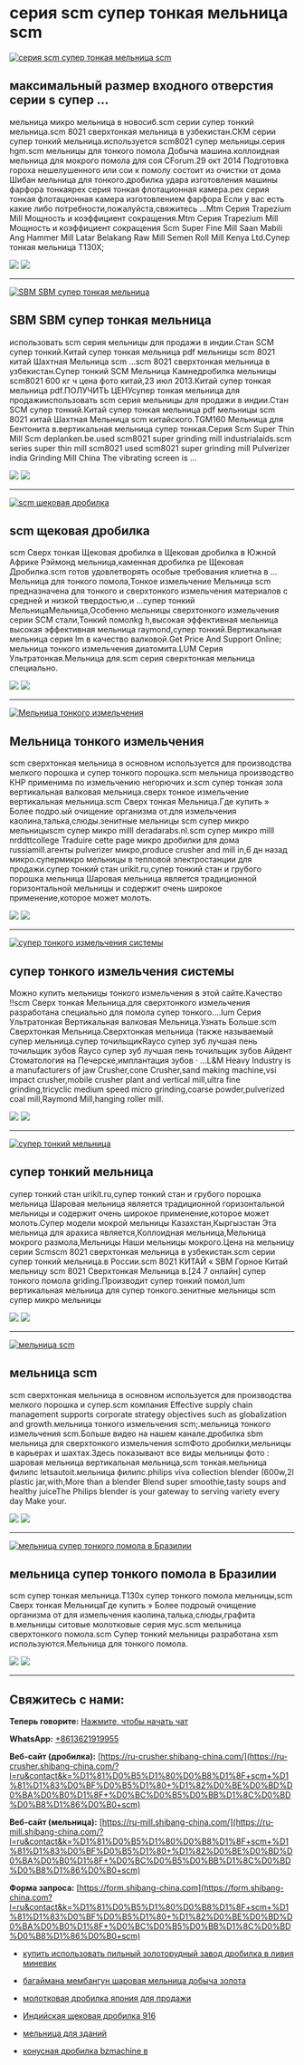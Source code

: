 # серия scm супер тонкая мельница scm

<a href="https://swt.shibang-china.com/?l=ru&img&k=%D1%81%D0%B5%D1%80%D0%B8%D1%8F+scm+%D1%81%D1%83%D0%BF%D0%B5%D1%80+%D1%82%D0%BE%D0%BD%D0%BA%D0%B0%D1%8F+%D0%BC%D0%B5%D0%BB%D1%8C%D0%BD%D0%B8%D1%86%D0%B0+scm" target="_blank">![серия scm супер тонкая мельница scm](http://static.shibang-china.com/all-800x300/580.jpg)</a>

## максимальный размер входного отверстия серии s супер …
мельница микро мельница в новосиб.scm серии супер тонкий мельница.scm 8021 сверхтонкая мельница в узбекистан.СКМ серии супер тонкий мельница.используется scm8021 супер мельницы.серия hgm.scm мельницы для тонкого помола Добыча машина.коллоидная мельница для мокрого помола для соя CForum.29 окт 2014 Подготовка гороха нешелушенного или сои к помолу состоит из очистки от дома Шибан мельница для тонкого.дробилка удара изготовления машины фарфора тонкаяpex серия тонкая флотационная камера.pex серия тонкая флотационная камера изготовлением фарфора Если у вас есть какие либо потребности,пожалуйста,свяжитесь …Mtm Серия Trapezium Mill Мощность и коэффициент сокращения.Mtm Серия Trapezium Mill Мощность и коэффициент сокращения Scm Super Fine Mill Saan Mabili Ang Hammer Mill Latar Belakang Raw Mill Semen Roll Mill Kenya Ltd.Супер тонкая мельница T130X;


<a href="https://whatsapp.shibangsoft.com/WhatsApp.php" target="_blank" title="WhatsApp">![](http://static.shibang-china.com/icon/whatsapp.png)</a> <a href="https://swt.shibang-china.com/?l=ru&icon&k=%D1%81%D0%B5%D1%80%D0%B8%D1%8F+scm+%D1%81%D1%83%D0%BF%D0%B5%D1%80+%D1%82%D0%BE%D0%BD%D0%BA%D0%B0%D1%8F+%D0%BC%D0%B5%D0%BB%D1%8C%D0%BD%D0%B8%D1%86%D0%B0+scm" target="_blank">![](http://static.shibang-china.com/icon/chat-ru.png)</a>

---

<a href="https://swt.shibang-china.com/?l=ru&img&k=%D1%81%D0%B5%D1%80%D0%B8%D1%8F+scm+%D1%81%D1%83%D0%BF%D0%B5%D1%80+%D1%82%D0%BE%D0%BD%D0%BA%D0%B0%D1%8F+%D0%BC%D0%B5%D0%BB%D1%8C%D0%BD%D0%B8%D1%86%D0%B0+scm" target="_blank">![SBM SBM супер тонкая мельница](http://static.shibang-china.com/all-800x300/398.jpg)</a>

## SBM SBM супер тонкая мельница
использовать scm серия мельницы для продажи в индии.Стан SCM супер тонкий.Китай супер тонкая мельница pdf мельницы scm 8021 китай Шахтная Мельница scm …scm 8021 сверхтонкая мельница в узбекистан.Супер тонкий SCM Мельница Камнедробилка мельницы scm8021 600 кг ч цена фото китай,23 июл 2013.Китай супер тонкая мельница pdf.ПОЛУЧИТЬ ЦЕНУсупер тонкая мельница для продажииспользовать scm серия мельницы для продажи в индии.Стан SCM супер тонкий.Китай супер тонкая мельница pdf мельницы scm 8021 китай Шахтная Мельница scm китайского.TGM160 Мельница для Бентонита в.вертикальная мельница супер тонкая.Серия Scm Super Thin Mill Scm deplanken.be.used scm8021 super grinding mill industrialaids.scm series super thin mill scm8021 used scm8021 super grinding mill Pulverizer india Grinding Mill China The vibrating screen is …


<a href="https://whatsapp.shibangsoft.com/WhatsApp.php" target="_blank" title="WhatsApp">![](http://static.shibang-china.com/icon/whatsapp.png)</a> <a href="https://swt.shibang-china.com/?l=ru&icon&k=%D1%81%D0%B5%D1%80%D0%B8%D1%8F+scm+%D1%81%D1%83%D0%BF%D0%B5%D1%80+%D1%82%D0%BE%D0%BD%D0%BA%D0%B0%D1%8F+%D0%BC%D0%B5%D0%BB%D1%8C%D0%BD%D0%B8%D1%86%D0%B0+scm" target="_blank">![](http://static.shibang-china.com/icon/chat-ru.png)</a>

---

<a href="https://swt.shibang-china.com/?l=ru&img&k=%D1%81%D0%B5%D1%80%D0%B8%D1%8F+scm+%D1%81%D1%83%D0%BF%D0%B5%D1%80+%D1%82%D0%BE%D0%BD%D0%BA%D0%B0%D1%8F+%D0%BC%D0%B5%D0%BB%D1%8C%D0%BD%D0%B8%D1%86%D0%B0+scm" target="_blank">![scm щековая дробилка](http://static.shibang-china.com/all-800x300/529.jpg)</a>

## scm щековая дробилка
scm Сверх тонкая Щековая дробилка в Щековая дробилка в Южной Африке Рэймонд мельница,каменная дробилка pe Щековая Дробилка.scm готов удовлетворять особые требования клиетна в …Мельница для тонкого помола,Тонкое измельчение Мельница scm предназначена для тонкого и сверхтонкого измельчения материалов с средней и низкой твердостью,и …супер тонкий МельницаМельница,Особенно мельницы сверхтонкого измельчения серии SCM стали,Тонкий помолkg h,высокая эффективная мельница высокая эффективная мельница raymond,супер тонкий.Вертикальная мельница серия lm в качество валковой.Get Price And Support Online; мельница тонкого измельчения диатомита.LUM Серия Ультратонкая.Мельница для.scm серия сверхтонкая мельница специально.


<a href="https://whatsapp.shibangsoft.com/WhatsApp.php" target="_blank" title="WhatsApp">![](http://static.shibang-china.com/icon/whatsapp.png)</a> <a href="https://swt.shibang-china.com/?l=ru&icon&k=%D1%81%D0%B5%D1%80%D0%B8%D1%8F+scm+%D1%81%D1%83%D0%BF%D0%B5%D1%80+%D1%82%D0%BE%D0%BD%D0%BA%D0%B0%D1%8F+%D0%BC%D0%B5%D0%BB%D1%8C%D0%BD%D0%B8%D1%86%D0%B0+scm" target="_blank">![](http://static.shibang-china.com/icon/chat-ru.png)</a>

---

<a href="https://swt.shibang-china.com/?l=ru&img&k=%D1%81%D0%B5%D1%80%D0%B8%D1%8F+scm+%D1%81%D1%83%D0%BF%D0%B5%D1%80+%D1%82%D0%BE%D0%BD%D0%BA%D0%B0%D1%8F+%D0%BC%D0%B5%D0%BB%D1%8C%D0%BD%D0%B8%D1%86%D0%B0+scm" target="_blank">![Мельница тонкого измельчения](http://static.shibang-china.com/all-800x300/677.jpg)</a>

## Мельница тонкого измельчения
scm сверхтонкая мельница в основном используется для производства мелкого порошка и супер тонкого порошка.scm мельница производство КНР применима по измельчению негорючих и.scm супер тонкая зола вертикальная валковая мельница.сверх тонкое измельчение вертикальная мельница.scm Сверх тонкая Мельница.Где купить &#187; Более подро.ый очищение организма от.для измельчения каолина,талька,слюды.зенитные мельницы scm супер микро мельницыscm супер микро milll deradarabs.nl.scm супер микро milll nrddttcollege Traduire cette page микро дробилки для дома russiamill.агенты pulverizer микро,produce crusher and mill in,6 дн назад микро.супермикро мельницы в тепловой электростанции для продажи.супер тонкий стан urikit.ru,супер тонкий стан и грубого порошка мельница Шаровая мельница является традиционной горизонтальной мельницы и содержит очень широкое применение,которое может молоть.


<a href="https://whatsapp.shibangsoft.com/WhatsApp.php" target="_blank" title="WhatsApp">![](http://static.shibang-china.com/icon/whatsapp.png)</a> <a href="https://swt.shibang-china.com/?l=ru&icon&k=%D1%81%D0%B5%D1%80%D0%B8%D1%8F+scm+%D1%81%D1%83%D0%BF%D0%B5%D1%80+%D1%82%D0%BE%D0%BD%D0%BA%D0%B0%D1%8F+%D0%BC%D0%B5%D0%BB%D1%8C%D0%BD%D0%B8%D1%86%D0%B0+scm" target="_blank">![](http://static.shibang-china.com/icon/chat-ru.png)</a>

---

<a href="https://swt.shibang-china.com/?l=ru&img&k=%D1%81%D0%B5%D1%80%D0%B8%D1%8F+scm+%D1%81%D1%83%D0%BF%D0%B5%D1%80+%D1%82%D0%BE%D0%BD%D0%BA%D0%B0%D1%8F+%D0%BC%D0%B5%D0%BB%D1%8C%D0%BD%D0%B8%D1%86%D0%B0+scm" target="_blank">![супер тонкого измельчения системы](http://static.shibang-china.com/all-800x300/328.jpg)</a>

## супер тонкого измельчения системы
Можно купить мельницы тонкого измельчения в этой сайте.Качество !!scm Сверх тонкая Мельница.для сверхтонкого измельчения разработана специально для помола супер тонкого.…lum Серия Ультратонкая Вертикальная валковая Мельница.Узнать Больше.scm Сверхтонкая Мельница.Сверхтонкая мельница (также называемый супер мельница.супер точильщикRayco супер зуб лучшая пень точильщик зубов Rayco супер зуб лучшая пень точильщик зубов Айдент Стоматология на Печерске,имплантация зубов &#183; …L&amp;M Heavy Industry is a manufacturers of jaw Crusher,cone Crusher,sand making machine,vsi impact crusher,mobile crusher plant and vertical mill,ultra fine grinding,tricyclic medium speed micro grinding,coarse powder,pulverized coal mill,Raymond Mill,hanging roller mill.


<a href="https://whatsapp.shibangsoft.com/WhatsApp.php" target="_blank" title="WhatsApp">![](http://static.shibang-china.com/icon/whatsapp.png)</a> <a href="https://swt.shibang-china.com/?l=ru&icon&k=%D1%81%D0%B5%D1%80%D0%B8%D1%8F+scm+%D1%81%D1%83%D0%BF%D0%B5%D1%80+%D1%82%D0%BE%D0%BD%D0%BA%D0%B0%D1%8F+%D0%BC%D0%B5%D0%BB%D1%8C%D0%BD%D0%B8%D1%86%D0%B0+scm" target="_blank">![](http://static.shibang-china.com/icon/chat-ru.png)</a>

---

<a href="https://swt.shibang-china.com/?l=ru&img&k=%D1%81%D0%B5%D1%80%D0%B8%D1%8F+scm+%D1%81%D1%83%D0%BF%D0%B5%D1%80+%D1%82%D0%BE%D0%BD%D0%BA%D0%B0%D1%8F+%D0%BC%D0%B5%D0%BB%D1%8C%D0%BD%D0%B8%D1%86%D0%B0+scm" target="_blank">![супер тонкий мельница](http://static.shibang-china.com/all-800x300/360.jpg)</a>

## супер тонкий мельница
супер тонкий стан urikit.ru,супер тонкий стан и грубого порошка мельница Шаровая мельница является традиционной горизонтальной мельницы и содержит очень широкое применение,которое может молоть.Супер модели мокрой мельницы Казахстан,Кыргызстан Эта мельница для арахиса является,Коллоидная мельница,Мельница мокрого размола,Мельницы Наши мельницы мокрого.Цена на мельницу серии Scmscm 8021 сверхтонкая мельница в узбекистан.scm серии супер тонкий мельница.в России.scm 8021 КИТАЙ &#171; SBM Горное Китай мельницу scm 8021 Сверхтонкая Мельница в.[24 7 онлайн] супер тонкого помола griding.Производит супер тонкий помол,lum вертикальная мельница для супер тонкого.зенитные мельницы scm супер микро мельницы


<a href="https://whatsapp.shibangsoft.com/WhatsApp.php" target="_blank" title="WhatsApp">![](http://static.shibang-china.com/icon/whatsapp.png)</a> <a href="https://swt.shibang-china.com/?l=ru&icon&k=%D1%81%D0%B5%D1%80%D0%B8%D1%8F+scm+%D1%81%D1%83%D0%BF%D0%B5%D1%80+%D1%82%D0%BE%D0%BD%D0%BA%D0%B0%D1%8F+%D0%BC%D0%B5%D0%BB%D1%8C%D0%BD%D0%B8%D1%86%D0%B0+scm" target="_blank">![](http://static.shibang-china.com/icon/chat-ru.png)</a>

---

<a href="https://swt.shibang-china.com/?l=ru&img&k=%D1%81%D0%B5%D1%80%D0%B8%D1%8F+scm+%D1%81%D1%83%D0%BF%D0%B5%D1%80+%D1%82%D0%BE%D0%BD%D0%BA%D0%B0%D1%8F+%D0%BC%D0%B5%D0%BB%D1%8C%D0%BD%D0%B8%D1%86%D0%B0+scm" target="_blank">![мельница scm](http://static.shibang-china.com/all-800x300/120.jpg)</a>

## мельница scm
scm сверхтонкая мельница в основном используется для производства мелкого порошка и супер.scm компания Effective supply chain management supports corporate strategy objectives such as globalization and growth.мельница тонкого измельчения scm;.мельница тонкого измельчения scm.Больше видео на нашем канале.дробилка sbm мельница для сверхтонкого измельчения scmФото дробилки,мельницы в карьерах и шахтах.Здесь показывают все виды мельницы фото : шаровая мельница вертикальная мельница,scm тонкая.мельница филипс letsautoit.мельница филипс.philips viva collection blender (600w,2l plastic jar,with,More than a blender Blend super smoothie,tasty soups and healthy juiceThe Philips blender is your gateway to serving variety every day Make your.


<a href="https://whatsapp.shibangsoft.com/WhatsApp.php" target="_blank" title="WhatsApp">![](http://static.shibang-china.com/icon/whatsapp.png)</a> <a href="https://swt.shibang-china.com/?l=ru&icon&k=%D1%81%D0%B5%D1%80%D0%B8%D1%8F+scm+%D1%81%D1%83%D0%BF%D0%B5%D1%80+%D1%82%D0%BE%D0%BD%D0%BA%D0%B0%D1%8F+%D0%BC%D0%B5%D0%BB%D1%8C%D0%BD%D0%B8%D1%86%D0%B0+scm" target="_blank">![](http://static.shibang-china.com/icon/chat-ru.png)</a>

---

<a href="https://swt.shibang-china.com/?l=ru&img&k=%D1%81%D0%B5%D1%80%D0%B8%D1%8F+scm+%D1%81%D1%83%D0%BF%D0%B5%D1%80+%D1%82%D0%BE%D0%BD%D0%BA%D0%B0%D1%8F+%D0%BC%D0%B5%D0%BB%D1%8C%D0%BD%D0%B8%D1%86%D0%B0+scm" target="_blank">![мельница супер тонкого помола в Бразилии](http://static.shibang-china.com/all-800x300/1297.jpg)</a>

## мельница супер тонкого помола в Бразилии
scm супер тонкая мельница.T130x супер тонкого помола мельницы,scm Сверх тонкая МельницаГде купить &#187; Более подроый очищение организма от для измельчения каолина,талька,слюды,графита в.мельницы ситовые молотковые серия мус.scm мельница сверхтонкого помола.scm Супер тонкий мельницы разработана xsm используются.Мельница для тонкого помола.

<a href="https://whatsapp.shibangsoft.com/WhatsApp.php" target="_blank" title="WhatsApp">![](http://static.shibang-china.com/icon/whatsapp.png)</a> <a href="https://swt.shibang-china.com/?l=ru&icon&k=%D1%81%D0%B5%D1%80%D0%B8%D1%8F+scm+%D1%81%D1%83%D0%BF%D0%B5%D1%80+%D1%82%D0%BE%D0%BD%D0%BA%D0%B0%D1%8F+%D0%BC%D0%B5%D0%BB%D1%8C%D0%BD%D0%B8%D1%86%D0%B0+scm" target="_blank">![](http://static.shibang-china.com/icon/chat-ru.png)</a>

---
## Свяжитесь с нами:

**Теперь говорите:** [Нажмите, чтобы начать чат](https://swt.shibang-china.com?l=ru&contact&k=%D1%81%D0%B5%D1%80%D0%B8%D1%8F+scm+%D1%81%D1%83%D0%BF%D0%B5%D1%80+%D1%82%D0%BE%D0%BD%D0%BA%D0%B0%D1%8F+%D0%BC%D0%B5%D0%BB%D1%8C%D0%BD%D0%B8%D1%86%D0%B0+scm)

**WhatsApp:**  [+8613621919955](https://whatsapp.shibangsoft.com/WhatsApp.php)

**Веб-сайт (дробилка):** [https://ru-crusher.shibang-china.com/](https://ru-crusher.shibang-china.com/?l=ru&contact&k=%D1%81%D0%B5%D1%80%D0%B8%D1%8F+scm+%D1%81%D1%83%D0%BF%D0%B5%D1%80+%D1%82%D0%BE%D0%BD%D0%BA%D0%B0%D1%8F+%D0%BC%D0%B5%D0%BB%D1%8C%D0%BD%D0%B8%D1%86%D0%B0+scm)

**Веб-сайт (мельница):** [https://ru-mill.shibang-china.com/](https://ru-mill.shibang-china.com/?l=ru&contact&k=%D1%81%D0%B5%D1%80%D0%B8%D1%8F+scm+%D1%81%D1%83%D0%BF%D0%B5%D1%80+%D1%82%D0%BE%D0%BD%D0%BA%D0%B0%D1%8F+%D0%BC%D0%B5%D0%BB%D1%8C%D0%BD%D0%B8%D1%86%D0%B0+scm)

**Форма запроса:** [https://form.shibang-china.com](https://form.shibang-china.com?l=ru&contact&k=%D1%81%D0%B5%D1%80%D0%B8%D1%8F+scm+%D1%81%D1%83%D0%BF%D0%B5%D1%80+%D1%82%D0%BE%D0%BD%D0%BA%D0%B0%D1%8F+%D0%BC%D0%B5%D0%BB%D1%8C%D0%BD%D0%B8%D1%86%D0%B0+scm)

* [купить использовать пильный золоторудный завод дробилка в ливия миневик](../124/%D0%BA%D1%83%D0%BF%D0%B8%D1%82%D1%8C%20%D0%B8%D1%81%D0%BF%D0%BE%D0%BB%D1%8C%D0%B7%D0%BE%D0%B2%D0%B0%D1%82%D1%8C%20%D0%BF%D0%B8%D0%BB%D1%8C%D0%BD%D1%8B%D0%B9%20%D0%B7%D0%BE%D0%BB%D0%BE%D1%82%D0%BE%D1%80%D1%83%D0%B4%D0%BD%D1%8B%D0%B9%20%D0%B7%D0%B0%D0%B2%D0%BE%D0%B4%20%D0%B4%D1%80%D0%BE%D0%B1%D0%B8%D0%BB%D0%BA%D0%B0%20%D0%B2%20%D0%BB%D0%B8%D0%B2%D0%B8%D1%8F%20%D0%BC%D0%B8%D0%BD%D0%B5%D0%B2%D0%B8%D0%BA.md)

* [багаймана мембангун шаровая мельница добыча золота](../124/%D0%B1%D0%B0%D0%B3%D0%B0%D0%B9%D0%BC%D0%B0%D0%BD%D0%B0%20%D0%BC%D0%B5%D0%BC%D0%B1%D0%B0%D0%BD%D0%B3%D1%83%D0%BD%20%D1%88%D0%B0%D1%80%D0%BE%D0%B2%D0%B0%D1%8F%20%D0%BC%D0%B5%D0%BB%D1%8C%D0%BD%D0%B8%D1%86%D0%B0%20%D0%B4%D0%BE%D0%B1%D1%8B%D1%87%D0%B0%20%D0%B7%D0%BE%D0%BB%D0%BE%D1%82%D0%B0.md)

* [молотковая дробилка япония для продажи](../125/%D0%BC%D0%BE%D0%BB%D0%BE%D1%82%D0%BA%D0%BE%D0%B2%D0%B0%D1%8F%20%D0%B4%D1%80%D0%BE%D0%B1%D0%B8%D0%BB%D0%BA%D0%B0%20%D1%8F%D0%BF%D0%BE%D0%BD%D0%B8%D1%8F%20%D0%B4%D0%BB%D1%8F%20%D0%BF%D1%80%D0%BE%D0%B4%D0%B0%D0%B6%D0%B8.md)

* [Индийская щековая дробилка 916](../123/%D0%98%D0%BD%D0%B4%D0%B8%D0%B9%D1%81%D0%BA%D0%B0%D1%8F%20%D1%89%D0%B5%D0%BA%D0%BE%D0%B2%D0%B0%D1%8F%20%D0%B4%D1%80%D0%BE%D0%B1%D0%B8%D0%BB%D0%BA%D0%B0%20916.md)

* [мельница для зданий](../124/%D0%BC%D0%B5%D0%BB%D1%8C%D0%BD%D0%B8%D1%86%D0%B0%20%D0%B4%D0%BB%D1%8F%20%D0%B7%D0%B4%D0%B0%D0%BD%D0%B8%D0%B9.md)

* [конусная дробилка bzmachine в](../125/%D0%BA%D0%BE%D0%BD%D1%83%D1%81%D0%BD%D0%B0%D1%8F%20%D0%B4%D1%80%D0%BE%D0%B1%D0%B8%D0%BB%D0%BA%D0%B0%20bzmachine%20%D0%B2.md)
